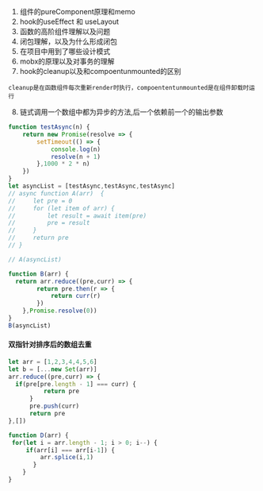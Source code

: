 1. 组件的pureComponent原理和memo
2. hook的useEffect 和 useLayout
3. 函数的高阶组件理解以及问题
4. 闭包理解，以及为什么形成闭包
5. 在项目中用到了哪些设计模式
6. mobx的原理以及对事务的理解
7. hook的cleanup以及和compoentunmounted的区别

```
cleanup是在函数组件每次重新render时执行，compoententunmounted是在组件卸载时运行
```

8. 链式调用一个数组中都为异步的方法,后一个依赖前一个的输出参数

```javascript
function testAsync(n) {
    return new Promise(resolve => {
        setTimeout(() => {
            console.log(n)
            resolve(n + 1)
        },1000 * 2 * n)
    })
}
let asyncList = [testAsync,testAsync,testAsync]
// async function A(arr)  {
//     let pre = 0
//     for (let item of arr) {
//         let result = await item(pre)
//         pre = result
//     }
//     return pre
// }

// A(asyncList)

function B(arr) {
  return arr.reduce((pre,curr) => {
        return pre.then(r => {
            return curr(r)
        })
    },Promise.resolve(0))
}
B(asyncList)
```

#### 双指针对排序后的数组去重

```javascript
let arr = [1,2,3,4,4,5,6]
let b = [...new Set(arr)]
arr.reduce((pre,curr) => {
  if(pre[pre.length - 1] === curr) {
          return pre
      }
      pre.push(curr)
      return pre
},[])

function D(arr) {
 for(let i = arr.length - 1; i > 0; i--) {
     if(arr[i] === arr[i-1]) {
         arr.splice(i,1)
       }
    }
}
```